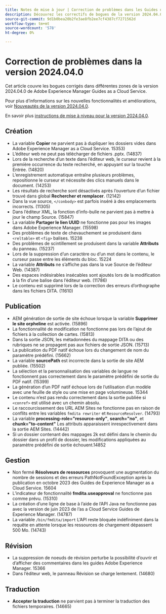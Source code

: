 ```yaml
---
title: Notes de mise à jour | Correction de problèmes dans les Guides de Adobe Experience Manager, version 2024.4.0
description: Découvrez les correctifs de bogues de la version 2024.04.0 de Adobe Experience Manager Guides as a Cloud Service.
source-git-commit: 9d1b0bea20b2fe3ae8fb2ee7cf4387cf7271562d
workflow-type: tm+mt
source-wordcount: '578'
ht-degree: 0%

---
```



# Correction de problèmes dans la version 2024.04.0

Cet article couvre les bogues corrigés dans différentes zones de la version 2024.04.0 de Adobe Experience Manager Guides as a Cloud Service.

Pour plus d’informations sur les nouvelles fonctionnalités et améliorations, voir [Nouveautés de la version 2024.04.0](whats-new-2024-04-0.md).

En savoir plus [instructions de mise à niveau pour la version 2024.04.0](upgrade-instructions-2024-04-0.md).

## Création

- La variable **Copier** ne parvient pas à dupliquer les dossiers vides dans Adobe Experience Manager as a Cloud Service. 15353)
- L’éditeur web ne peut pas télécharger de fichiers .pptx. (14837)
- Lors de la recherche d’un texte dans l’éditeur web, le curseur revient à la première occurrence du texte recherché, en appuyant sur la touche Entrée. (14820)
- L’enregistrement automatique entraîne plusieurs problèmes, repositionne le curseur et nécessite des clics manuels dans le document. (14253)
- Les résultats de recherche sont désactivés après l’ouverture d’un fichier trouvé dans global **Rechercher et remplacer**. (12142)
- Dans la vue source, `</conbody>` est parfois inséré à des emplacements incorrects. (11305)
- Dans l’éditeur XML, la fonction d’info-bulle ne parvient pas à mettre à jour le champ Source. (15847)
- La variable **Partager le lien UUID** ne fonctionne pas pour les images dans Adobe Experience Manager. (15598)
- Des problèmes de texte de chevauchement se produisent dans `<reltable>` et `<fig>` balises. 15238
- Des problèmes de scintillement se produisent dans la variable **Attributs** du panneau. (15237)
- Lors de la suppression d’un caractère ou d’un mot dans le contenu, le curseur passe entre les éléments du bloc. 15224
- La variable **Attributs** ne s’affiche pas dans la vue Source de l’éditeur Web. (14387)
- Des espaces indésirables insécables sont ajoutés lors de la modification à la fin d’une balise dans l’éditeur web. (11786)
- Le contenu est supprimé lors de la correction des erreurs d’orthographe dans les fichiers DITA. (11610)


## Publication

- AEM génération de sortie de site échoue lorsque la variable **Supprimer le site orpheline** est activée. (15896)
- La fonctionnalité de modification ne fonctionne pas lors de l’ajout de fichiers à la collection de cartes. (15813)
- Dans la sortie JSON, les métadonnées du mappage DITA ou des rubriques ne se propagent pas aux fichiers de sortie JSON. (15713)
- La publication du PDF natif échoue lors du changement de nom du paramètre prédéfini. (15662)
- La variable **sourcePath** est incorrecte dans la sortie de site AEM publiée. (15502)
- La sélection et la personnalisation des variables de langue ne fonctionnent pas correctement dans le paramètre prédéfini de sortie du PDF natif. (15399)
- La génération d’un PDF natif échoue lors de l’utilisation d’un modèle avec une feuille de style ou une mise en page volumineuse. 15344
- Le contenu n’est pas rendu correctement dans la sortie publiée si `<conref>` est utilisé avec un chemin absolu.
- Le raccourcissement des URL AEM Sites ne fonctionne pas en raison de conflits entre les variables `fmdita rewriter` et `ResourceResolver`. (14793)
- La variable **processing-role=&quot;resource-only&quot;**, **search=&quot;no&quot;**, et **chunk=&quot;to-content&quot;** Les attributs apparaissent inrespectivement dans la sortie AEM Sites. (14442)
- Si un dossier contenant des mappages 2k est défini dans le chemin du dossier dans un profil de dossier, les modifications appliquées au paramètre prédéfini de sortie échouent.14852

## Gestion

- Non fermé **Résolveurs de ressources** provoquent une augmentation du nombre de sessions et des erreurs PathNotFoundException après la publication en octobre 2023 des Guides de Experience Manager as a Cloud Service. 15604
- L’indicateur de fonctionnalité **fmdita.useapproval** ne fonctionne pas comme prévu. (15310)
- La création d’une ligne de base à l’aide de l’API Java ne fonctionne pas avec la version de juin 2023 de l’as a Cloud Service Guides de Experience Manager. (14787)
- La variable `/bin/fmdita/import` L’API reste bloquée indéfiniment dans la requête en attente lorsque les ressources de chargement dépassent 500 Mo. (14743)

## Révision

- La suppression de noeuds de révision perturbe la possibilité d’ouvrir et d’afficher des commentaires dans les guides Adobe Experience Manager. 15366
- Dans l’éditeur web, le panneau Révision se charge lentement. (14680)

## Traduction

- **Accepter la traduction** ne parvient pas à terminer la traduction des fichiers temporaires. (14665)

